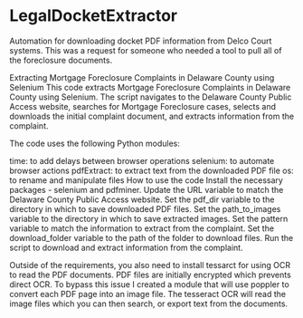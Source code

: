 # LegalDocketExtractor
Automation for downloading docket PDF information from Delco Court systems. This was a request for someone who needed a tool to pull all of the foreclosure documents.

Extracting Mortgage Foreclosure Complaints in Delaware County using Selenium
This code extracts Mortgage Foreclosure Complaints in Delaware County using Selenium. The script navigates to the Delaware County Public Access website, searches for Mortgage Foreclosure cases, selects and downloads the initial complaint document, and extracts information from the complaint.

The code uses the following Python modules:

time: to add delays between browser operations
selenium: to automate browser actions
pdfExtract: to extract text from the downloaded PDF file
os: to rename and manipulate files
How to use the code
Install the necessary packages - selenium and pdfminer.
Update the URL variable to match the Delaware County Public Access website.
Set the pdf_dir variable to the directory in which to save downloaded PDF files.
Set the path_to_images variable to the directory in which to save extracted images.
Set the pattern variable to match the information to extract from the complaint.
Set the download_folder variable to the path of the folder to download files.
Run the script to download and extract information from the complaint.

Outside of the requirements, you also need to install tessarct for using OCR to read the PDF documents. PDF files are initially encrypted which prevents direct OCR. To bypass this issue I created a module that will use poppler to convert each PDF page into an image file. The tesseract OCR will read the image files which you can then search, or export text from the documents.

